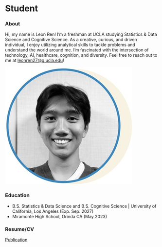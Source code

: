 # Student
### About
Hi, my name is Leon Ren! I’m a freshman at UCLA studying Statistics & Data Science and Cognitive Science. As a creative, curious, and driven individual, I enjoy utilizing analytical skills to tackle problems and understand the world around me. I’m fascinated with the intersection of technology, AI, healthcare, cognition, and diversity. Feel free to reach out to me at leonren27@g.ucla.edu!

![EEG Band Discovery](/assets/profile.jpg)

### Education
- B.S. Statistics & Data Science and B.S. Cognitive Science | University of California, Los Angeles (Exp. Sep. 2027)
- Miramonte High School, Orinda CA (May 2023)

### Resume/CV
[Publication](https://www.google.com/)
